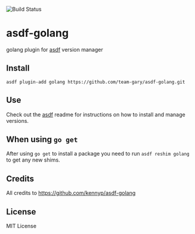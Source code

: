 ![Build Status](https://github.com/team-gary/asdf-golang/workflows/CI/badge.svg)

# asdf-golang
golang plugin for [asdf](https://github.com/asdf-vm/asdf) version manager

## Install

```
asdf plugin-add golang https://github.com/team-gary/asdf-golang.git
```

## Use

Check out the [asdf](https://github.com/asdf-vm/asdf) readme for instructions on how to install and manage versions.

## When using `go get`

After using `go get` to install a package you need to run `asdf reshim golang` to get any new shims.

## Credits

All credits to https://github.com/kennyp/asdf-golang

## License
MIT License

